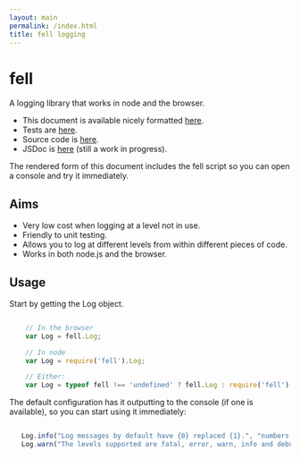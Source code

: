 ```yaml
---
layout: main
permalink: /index.html
title: fell logging
---
```


<script type="text/javascript" src="node_modules/Emitter/lib/Emitter.js"></script>
<script type="text/javascript" src="http://caplin.github.io/Emitter/lib/Emitter.js"></script>

<script type="text/javascript" src="target/single/fell.js"></script>

fell
====

A logging library that works in node and the browser.

* This document is available nicely formatted [here](http://caplin.github.io/fell).
* Tests are [here](http://caplin.github.io/fell/spec).
* Source code is [here](https://github.com/caplin/fell).
* JSDoc is [here](http://caplin.github.io/fell/doc) (still a work in progress).

The rendered form of this document includes the fell script so you can open
a console and try it immediately.

Aims
----

* Very low cost when logging at a level not in use.
* Friendly to unit testing.
* Allows you to log at different levels from within different pieces of code.
* Works in both node.js and the browser.

Usage
-----

Start by getting the Log object.

```javascript

    // In the browser
    var Log = fell.Log;

    // In node
    var Log = require('fell').Log;

    // Either:
    var Log = typeof fell !== 'undefined' ? fell.Log : require('fell').Log;
```

The default configuration has it outputting to the console (if one is available), so you can start
using it immediately:

```javascript

   Log.info("Log messages by default have {0} replaced {1}.", "numbers surrounded by curly braces", "by their arguments");
   Log.warn("The levels supported are fatal, error, warn, info and debug");
```
